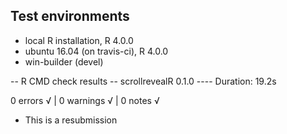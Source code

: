 ## Test environments
* local R installation, R 4.0.0
* ubuntu 16.04 (on travis-ci), R 4.0.0
* win-builder (devel)

-- R CMD check results -- scrollrevealR 0.1.0 ----
Duration: 19.2s

0 errors √ | 0 warnings √ | 0 notes √

* This is a resubmission

